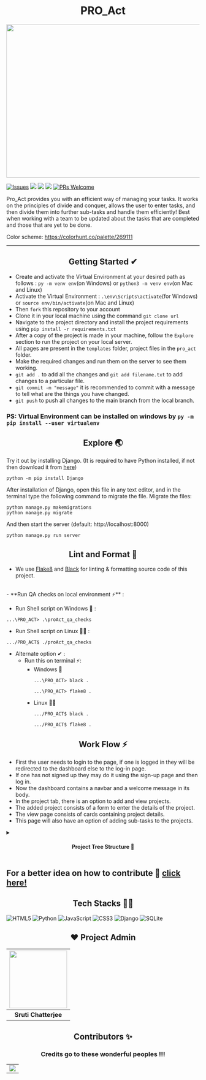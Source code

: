<h1 align="center"> PRO_Act </h1>

<img src="https://github.com/sruti2024/PRO_Act/blob/main/media/cover.png" height="400px" width="1000px">

[![Issues](https://img.shields.io/github/issues/sruti2024/PRO_Act)](https://github.com/sruti2024/PRO_Act/issues)
<img src="https://img.shields.io/badge/Front%20End-CSS%20JS-orange">
<img src="https://img.shields.io/badge/Back%20End-DJango%20MySQLite-lightgrey">
<img src="https://img.shields.io/badge/Open%20Source-Connect%20Contribute-blueviolet">
[![PRs Welcome](https://img.shields.io/badge/PRs-welcome-brightgreen.svg?style=flat-square)](http://makeapullrequest.com)

Pro_Act provides you with an efficient way of managing your tasks. It works on the principles of divide and conquer, allows the user to enter tasks, and then divide them into further sub-tasks and handle them efficiently!
Best when working with a team to be updated about the tasks that are completed and those that are yet to be done.

Color scheme: https://colorhunt.co/palette/269111

---
<h2 align="center"> Getting Started ✔ </h2>


* Create and activate the Virtual Environment at your desired path as follows :
`py -m venv env`(on Windows) or `python3 -m venv env`(on Mac and Linux)
* Activate the Virtual Environment : `.\env\Scripts\activate`(for Windows) or `source env/bin/activate`(on Mac and Linux)
* Then `fork` this repository to your account
* Clone it in your local machine using the command `git clone url`
* Navigate to the project directory and install the project requirements using `pip install -r requirements.txt`
* After a copy of the project is made in your machine, follow the `Explore` section to run the project on your local server.
* All pages are present in the `templates` folder, project files in the `pro_act` folder.
* Make the required changes and run them on the server to see them working.
* `git add .` to add all the changes and `git add filename.txt` to add changes to a particular file.
* `git commit -m "message"` it is recommended to commit with a message to tell what are the things you have changed.
* `git push` to push all changes to the main branch from the local branch.
### PS: Virtual Environment can be installed on windows by `py -m pip install --user virtualenv`




<h2 align="center"> Explore 🌏</h2>

Try it out by installing Django. (It is required to have Python installed, if not then download it from [here](https://www.python.org/downloads/))

    python -m pip install Django
    
    
After installation of Django, open this file in any text editor, and in the terminal type the following command to migrate the file. 
Migrate the files:

    python manage.py makemigrations
    python manage.py migrate

And then start the server (default: http://localhost:8000)

    python manage.py run server

<h2 align="center">Lint and Format 📜</h2>

- We use [Flake8](https://flake8.pycqa.org/en/latest/manpage.html) and [Black](https://pypi.org/project/black/) for linting & formatting source code of this project.
<br>
- **Run QA checks on local environment ⚡** :

  - Run Shell script on Windows 💾 :

  ```
  ...\PRO_ACT> .\proAct_qa_checks
  ``` 

  - Run Shell script on Linux 👨‍💻 :

  ```
  .../PRO_ACT$ ./proAct_qa_checks
  ``` 
  
  - Alternate option ✔ :
    - Run this on terminal ⚡:
      - Windows 💾
        ```
        ...\PRO_ACT> black .
        ``` 
        ```
        ...\PRO_ACT> flake8 .
        ``` 
      - Linux 👨‍💻
        ```
        .../PRO_ACT$ black .
        ``` 
        ```
        .../PRO_ACT$ flake8 .
        ``` 

<h2 align="center"> Work Flow ⚡</h2>

* First the user needs to login to the page, if one is logged in they will be redirected to the dashboard else to the log-in page.
* If one has not signed up they may do it using the sign-up page and then log in.
* Now the dashboard contains a navbar and a welcome message in its body.
* In the project tab, there is an option to add and view projects.
* The added project consists of a form to enter the details of the project.
* The view page consists of cards containing project details.
* This page will also have an option of adding sub-tasks to the projects.

<details close>
<summary><h4 align="center">Project Tree Structure 📁</h2></summary>
<summary><strong> Project tree structure 👇</strong> </summary>

```

PRO_Act/📑
┣ assets/📂
┃ ┣ logosvgfile.svg
┃ ┣ Pro act new logo.png
┃ ┗ Pro_Act-LOGO1.png
┣ home/📂
┃ ┣ admin.py
┃ ┣ apps.py
┃ ┣ forms.py
┃ ┣ models.py
┃ ┣ signals.py
┃ ┣ urls.py
┃ ┗ views.py
┣ media/📂
┃ ┣ cover.png
┃ ┗ readme
┣ pro_act/📂
┃ ┣ asgi.py
┃ ┣ settings.py
┃ ┣ urls.py
┃ ┗ wsgi.py
┣ static/📂
┃ ┣ css/📁
┃ ┃ ┗ moduleStyle.css
┃ ┣ favicon/📁
┃ ┃ ┗ favicon-32x32.png
┃ ┣ images/📁
┃ ┃ ┣ logo/📁
┃ ┃ ┃ ┣ PRO_ACT_Bck.png
┃ ┃ ┃ ┗ PRO_ACT_Bck.svg
┃ ┃ ┣ add.png
┃ ┃ ┣ google.png
┃ ┃ ┣ module.png
┃ ┃ ┣ timer.png
┃ ┃ ┣ update.png
┃ ┃ ┗ user.png
┃ ┗ js/📁
┃   ┣ DarkMode.js
┃   ┣ modules.js
┃   ┣ register.js
┃   ┗ reset-pwd.js
┣ templates/📁
┃ ┣ emails/📁
┃ ┃ ┣ otp.html
┃ ┃ ┗ welcome.html
┃ ┣ about.html
┃ ┣ base.html
┃ ┣ changepassword.html
┃ ┣ contact.html
┃ ┣ forgot-password.html
┃ ┣ index.html
┃ ┣ login.html
┃ ┣ modules.html
┃ ┣ profile.html
┃ ┣ profile_update.html
┃ ┣ project_add.html
┃ ┣ project_view.html
┃ ┣ signup.html
┃ ┣ style.css
┃ ┣ todo2.jpg
┃ ┗ todo3.jpg
┣ .flake8
┣ .gitignore
┣ proAct_qa_checks
┣ contributing.md
┣ Contributors.md
┣ db.sqlite3
┣ manage.py
┣ Pro_act compact logo
┣ README.md
┗ requirements.txt

```
</details>

## For a better idea on how to contribute 🤩 [click here!](./contributing.md)



<h2 align="center"> Tech Stacks 👨‍💻 </h2>
<p>
<img alt="HTML5" src="https://img.shields.io/badge/html5%20-%23E34F26.svg?&style=for-the-badge&logo=html5&logoColor=white"/>    
<img alt="Python" src="https://img.shields.io/badge/python%20-%2314354C.svg?&style=for-the-badge&logo=python&logoColor=white"/>    
<img alt="JavaScript" src="https://img.shields.io/badge/javascript%20-%23323330.svg?&style=for-the-badge&logo=javascript&logoColor=%23F7DF1E"/>   	
<img alt="CSS3" src="https://img.shields.io/badge/css3%20-%231572B6.svg?&style=for-the-badge&logo=css3&logoColor=white"/>   
<img alt="Django" src="https://img.shields.io/badge/django%20-%23092E20.svg?&style=for-the-badge&logo=django&logoColor=white"/>    
<img alt="SQLite" src ="https://img.shields.io/badge/sqlite-%2307405e.svg?&style=for-the-badge&logo=sqlite&logoColor=white"/> 
</p>


<h2 align="center"> ❤️ Project Admin</h2>

|                                   <a href="https://github.com/sruti2024" ><img src="https://avatars1.githubusercontent.com/u/56480052?s=400&u=164525456dc135ceefd83c5d4c6c0dd0984f5c12&v=4" width=150px height=150px /></a>                               |
| :-----------------------------------------------------------------------------------------------------------------------------------------------------------------------------------------------------------------------------------------------------------------: |
|                                                                                      **Sruti Chatterjee**     


<h2 align="center"> Contributors ✨</h2>

<h3 align="center"> Credits go to these wonderful peoples !!!</h3>


            
<table >
	<tr>
		<td >
			<a href="https://github.com/sruti2024/PRO_Act/graphs/contributors">
  <img src="https://contrib.rocks/image?repo=sruti2024/PRO_Act" />
</a>
		</td>
	</tr>
</table>




